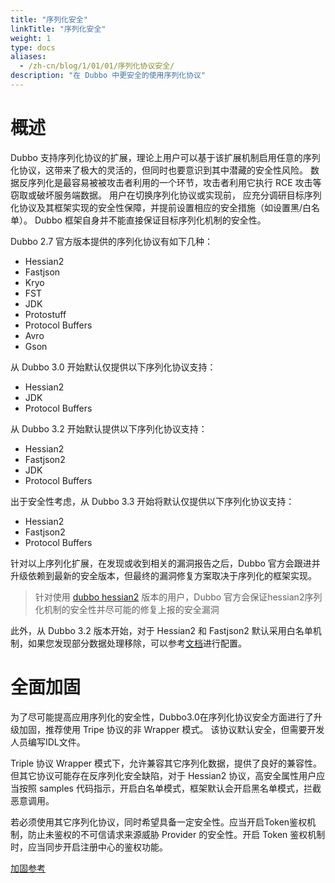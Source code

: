 ```yaml
---
title: "序列化安全"
linkTitle: "序列化安全"
weight: 1
type: docs
aliases:
  - /zh-cn/blog/1/01/01/序列化协议安全/
description: "在 Dubbo 中更安全的使用序列化协议"
---
```


# 概述

Dubbo 支持序列化协议的扩展，理论上用户可以基于该扩展机制启用任意的序列化协议，这带来了极大的灵活的，但同时也要意识到其中潜藏的安全性风险。
数据反序列化是最容易被被攻击者利用的一个环节，攻击者利用它执行 RCE 攻击等窃取或破坏服务端数据。
用户在切换序列化协议或实现前， 应充分调研目标序列化协议及其框架实现的安全性保障，并提前设置相应的安全措施（如设置黑/白名单）。
Dubbo 框架自身并不能直接保证目标序列化机制的安全性。

Dubbo 2.7 官方版本提供的序列化协议有如下几种：
* Hessian2
* Fastjson
* Kryo
* FST
* JDK
* Protostuff
* Protocol Buffers
* Avro
* Gson

从 Dubbo 3.0 开始默认仅提供以下序列化协议支持：
* Hessian2
* JDK
* Protocol Buffers

从 Dubbo 3.2 开始默认提供以下序列化协议支持：
* Hessian2
* Fastjson2
* JDK
* Protocol Buffers

出于安全性考虑，从 Dubbo 3.3 开始将默认仅提供以下序列化协议支持：
* Hessian2
* Fastjson2
* Protocol Buffers

针对以上序列化扩展，在发现或收到相关的漏洞报告之后，Dubbo 官方会跟进并升级依赖到最新的安全版本，但最终的漏洞修复方案取决于序列化的框架实现。

> 针对使用 [dubbo hessian2](https://github.com/apache/dubbo-hessian-lite/releases) 版本的用户，Dubbo 官方会保证hessian2序列化机制的安全性并尽可能的修复上报的安全漏洞

此外，从 Dubbo 3.2 版本开始，对于 Hessian2 和 Fastjson2 默认采用白名单机制，如果您发现部分数据处理移除，可以参考[文档](/zh-cn/overview/mannual/java-sdk/advanced-features-and-usage/security/class-check/)进行配置。

# 全面加固

为了尽可能提高应用序列化的安全性，Dubbo3.0在序列化协议安全方面进行了升级加固，推荐使用 Tripe 协议的非 Wrapper 模式。
该协议默认安全，但需要开发人员编写IDL文件。

Triple 协议 Wrapper 模式下，允许兼容其它序列化数据，提供了良好的兼容性。但其它协议可能存在反序列化安全缺陷，对于 Hessian2 协议，高安全属性用户应当按照 samples 代码指示，开启白名单模式，框架默认会开启黑名单模式，拦截恶意调用。

若必须使用其它序列化协议，同时希望具备一定安全性。应当开启Token鉴权机制，防止未鉴权的不可信请求来源威胁 Provider 的安全性。开启 Token 鉴权机制时，应当同步开启注册中心的鉴权功能。

[加固参考](/zh-cn/overview/mannual/java-sdk/advanced-features-and-usage/security/)
